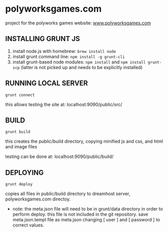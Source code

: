 polyworksgames.com
==================

project for the polyworks games website: www.polyworksgames.com 

## INSTALLING GRUNT JS

1. install node.js with homebrew: `brew install node`
2. install grunt command line: `npm install -g grunt-cli`
3. install grunt-based node modules: `npm install` and `npm install grunt-scp` (latter is not picked up and needs to be explicitly installed)

## RUNNING LOCAL SERVER

`grunt connect`

this allows testing the site at: localhost:9090/public/src/

## BUILD

`grunt build`

this creates the public/build directory, copying minified js and css, and html and image files

testing can be done at: localhost:9090/public/build/

## DEPLOYING

`grunt deploy` 

copies all files in public/build directory to dreamhost server, polyworksgames.com directoy. 

- note: the meta.json file will need to be in grunt/data directory in order to perform deploy. this file is not included in the git repository. save meta.json.templ file as meta.json changing [ user ] and [ password ] to correct values. 